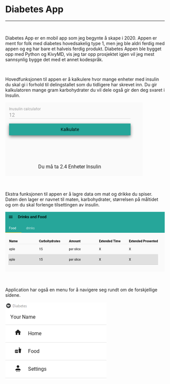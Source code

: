 # Diabetes App


---
<br>

Diabetes App er en mobil app som jeg begynte å skape i 2020. Appen er ment for folk med diabetes hovedsakelig type 1, men jeg ble aldri ferdig med appen og eg har bare et halveis ferdig produkt. Diabetes Appen ble bygget opp med Python og KivyMD, vis jeg tar opp prosjektet igjen vil jeg mest sannsynlig bygge det med et annet kodespråk.

<br>

Hovedfunksjonen til appen er å kalkulere hvor mange enheter med insulin du skal gi i forhold til delingstallet som du tidligere har skrevet inn. Du gir kalkulatoren mange gram karbohydrater du vil dele også gir den deg svaret i Insulin.

![Diabetes App Calculator](https://github.com/Werhww/markdown/blob/main/pictures/diabetesAppCalculator.png?raw=true)

<br>

Ekstra funksjonen til appen er å lagre data om mat og drikke du spiser. Daten den lager er navnet til maten, karbohydrater, størrelsen på måltidet og om du skal forlenge tilsettingen av insulin.

![Diabetes App Drink and Food](https://github.com/Werhww/markdown/blob/main/pictures/diabetesAppDrink&Food.png?raw=true)

<br>

Application har også en menu for å navigere seg rundt om de forskjellige sidene.

![Diabetes App Menu](https://github.com/Werhww/markdown/blob/main/pictures/diabetesAppMenu.png?raw=true)
